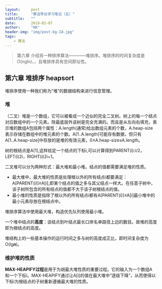 ```yaml
---
layout:     post
title:      "算法导论学习笔记（五）"
subtitle:   ""
date:       2019-02-07
author:     "HK"
header-img: "img/post-bg-IA.jpg"
tags:
    - 算法
---
```


>第六章 介绍另一种排序算法————堆排序。堆排序的时间复杂度是O(ngln)，，且堆排序具有空间原址性。

## 第六章 堆排序 heapsort

堆排序使用一种我们称为“堆”的数据结构来进行信息管理。

### 堆

（二叉）堆是一个数组，它可以被看成一个近似的完全二叉树。树上的每一个结点对应数组中的一个元素。除最底层外该树是完全充满的。而且是从左向右填充，表示堆的数组A包括两个属性：A.length(通常)给出数组元素的个数，A.heap-size表示存储在数组中的堆元素的个数。A[1..A.length]可能存有数据，但只有A[1..A.heap-size]中存放的是堆的有效元素，0≤A.heap-size≤A.length。

树的根结点是A[1],这样给定一个结点的下标i,可以计算得到PARENT(i):i/2，LEFT(i)2i，RIGHT(i)2i+1。

二叉堆可以分为两种形式：最大堆和最小堆。结点的值都需要满足堆的性质。
- 最大堆中，最大堆的性质是处理根以外的所有结点i都要满足：A[PARENT(i)]≥A[i],即某个结点的值之多与其父结点一样大。在任意子树中，该子树所包含的所有结点的值都不大于该子树根结点的值。
- 最小堆的性质是指除了根以外的所有结点i都有A[PARENT(i)]≤A[i]最小堆中的最小元素存放在根结点中。

堆排序算法中使用最大堆，构造优先队列使用最小堆。

一个堆中结点的**高度**：该结点到叶结点最长口岸名单路径上边的数目。故堆的高度即为根结点的高度。

堆结构上的一些基本操作的运行时间之多与树的高度成正比，即时间复杂度为O(lg***n***)。

### 维护堆的性质

**MAX-HEAPIFY过程**是用于为胡最大堆性质的重要过程。它的输入为一个数组A 和一个下标i。MAX-HEAPIFY通过让A[i]的值在最大堆中“逐级下降”，从而使得以下标i为根结点的子树重新遵循最大堆的性质。

